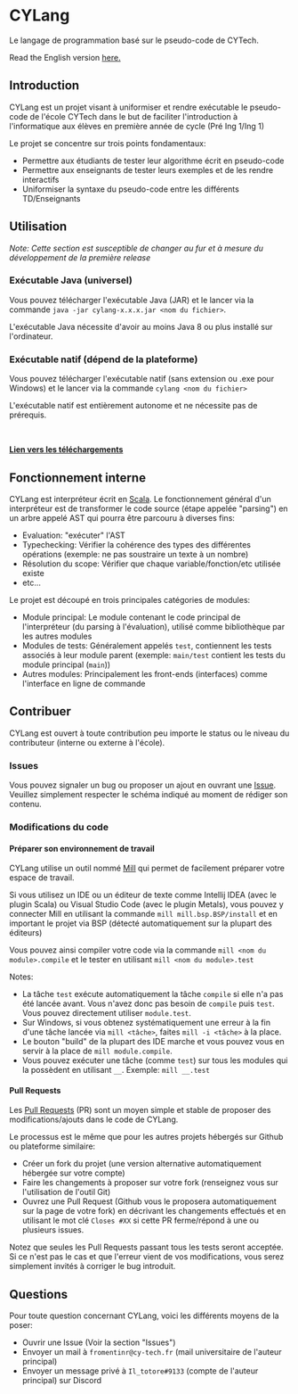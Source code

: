 # CYLang

Le langage de programmation basé sur le pseudo-code de CYTech.   

Read the English version [here.]()

## Introduction

CYLang est un projet visant à uniformiser et rendre exécutable le pseudo-code de l'école CYTech
dans le but de faciliter l'introduction à l'informatique aux élèves en première année de cycle (Pré Ing 1/Ing 1)

Le projet se concentre sur trois points fondamentaux:
- Permettre aux étudiants de tester leur algorithme écrit en pseudo-code
- Permettre aux enseignants de tester leurs exemples et de les rendre interactifs
- Uniformiser la syntaxe du pseudo-code entre les différents TD/Enseignants

## Utilisation

*Note: Cette section est susceptible de changer au fur et à mesure du développement de la première release*

### Exécutable Java (universel)

Vous pouvez télécharger l'exécutable Java (JAR) et le lancer via la commande `java -jar cylang-x.x.x.jar <nom du fichier>`.

L'exécutable Java nécessite d'avoir au moins Java 8 ou plus installé sur l'ordinateur.

### Exécutable natif (dépend de la plateforme)

Vous pouvez télécharger l'exécutable natif (sans extension ou .exe pour Windows) et le lancer via la commande `cylang <nom du fichier>`

L'exécutable natif est entièrement autonome et ne nécessite pas de prérequis.

<br>

[**Lien vers les téléchargements**](https://github.com/Iltotore/cylang/releases)


## Fonctionnement interne

CYLang est interpréteur écrit en [Scala](https://scala-lang.org).
Le fonctionnement général d'un interpréteur est de transformer le code source (étape appelée "parsing") en un arbre appelé AST qui pourra être parcouru à diverses fins:
- Evaluation: "exécuter" l'AST
- Typechecking: Vérifier la cohérence des types des différentes opérations (exemple: ne pas soustraire un texte à un nombre)
- Résolution du scope: Vérifier que chaque variable/fonction/etc utilisée existe
- etc...

Le projet est découpé en trois principales catégories de modules:
- Module principal: Le module contenant le code principal de l'interpréteur (du parsing à l'évaluation), utilisé comme bibliothèque par les autres modules
- Modules de tests: Généralement appelés `test`, contiennent les tests associés à leur module parent (exemple: `main/test` contient les tests du module principal (`main`))
- Autres modules: Principalement les front-ends (interfaces) comme l'interface en ligne de commande

## Contribuer

CYLang est ouvert à toute contribution peu importe le status ou le niveau du contributeur (interne ou externe à l'école).

### Issues

Vous pouvez signaler un bug ou proposer un ajout en ouvrant une [Issue](https://github.com/Iltotore/cylang/issues).
Veuillez simplement respecter le schéma indiqué au moment de rédiger son contenu.

### Modifications du code

#### Préparer son environnement de travail

CYLang utilise un outil nommé [Mill](https://com-lihaoyi.github.io/mill/mill/Intro_to_Mill.html) qui permet de facilement préparer votre espace de travail.

Si vous utilisez un IDE ou un éditeur de texte comme Intellij IDEA (avec le plugin Scala) ou Visual Studio Code (avec le plugin Metals),
vous pouvez y connecter Mill en utilisant la commande `mill mill.bsp.BSP/install` et en important le projet via BSP (détecté automatiquement sur la plupart des éditeurs)

Vous pouvez ainsi compiler votre code via la commande `mill <nom du module>.compile` et le tester en utilisant `mill <nom du module>.test`

Notes:
- La tâche `test` exécute automatiquement la tâche `compile` si elle n'a pas été lancée avant. Vous n'avez donc pas besoin de `compile` puis `test`.
  Vous pouvez directement utiliser `module.test`.
- Sur Windows, si vous obtenez systématiquement une erreur à la fin d'une tâche lancée via `mill <tâche>`, faites `mill -i <tâche>` à la place.
- Le bouton "build" de la plupart des IDE marche et vous pouvez vous en servir à la place de `mill module.compile`.
- Vous pouvez exécuter une tâche (comme `test`) sur tous les modules qui la possèdent en utilisant `__`. Exemple: `mill __.test`

#### Pull Requests
Les [Pull Requests](https://github.com/Iltotore/cylang/pulls) (PR) sont un moyen simple et stable de proposer des modifications/ajouts dans le code de CYLang.

Le processus est le même que pour les autres projets hébergés sur Github ou plateforme similaire:
- Créer un fork du projet (une version alternative automatiquement hébergée sur votre compte)
- Faire les changements à proposer sur votre fork (renseignez vous sur l'utilisation de l'outil Git)
- Ouvrez une Pull Request (Github vous le proposera automatiquement sur la page de votre fork) en décrivant les changements effectués
  et en utilisant le mot clé `Closes #XX` si cette PR ferme/répond à une ou plusieurs issues.

Notez que seules les Pull Requests passant tous les tests seront acceptée. Si ce n'est pas le cas et que l'erreur vient de vos modifications,
vous serez simplement invités à corriger le bug introduit.


## Questions

Pour toute question concernant CYLang, voici les différents moyens de la poser:
- Ouvrir une Issue (Voir la section "Issues")
- Envoyer un mail à `fromentinr@cy-tech.fr` (mail universitaire de l'auteur principal)
- Envoyer un message privé à `Il_totore#9133` (compte de l'auteur principal) sur Discord
